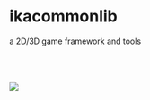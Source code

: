 # ikacommonlib
a 2D/3D game framework and tools<br/>

<br/><br/><br/>
[![](https://jitpack.io/v/airzhangfish/ikacommonlib.svg)](https://jitpack.io/#airzhangfish/ikacommonlib)
